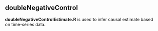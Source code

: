 ## doubleNegativeControl

**doubleNegativeControlEstimate.R** is used to infer causal estimate based on time-series data.
